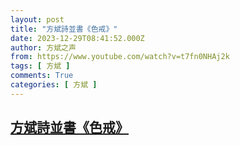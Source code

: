 ```yaml
---
layout: post
title: "方斌詩並書《色戒》"
date: 2023-12-29T08:41:52.000Z
author: 方斌之声
from: https://www.youtube.com/watch?v=t7fn0NHAj2k
tags: [ 方斌 ]
comments: True
categories: [ 方斌 ]
---
```

<!--1703839312000-->
[方斌詩並書《色戒》](https://www.youtube.com/watch?v=t7fn0NHAj2k)
------

<div>

</div>
